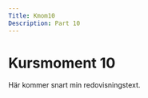 ```yaml
---
Title: Kmom10
Description: Part 10
---
```


Kursmoment 10
==================

Här kommer snart min redovisningstext.
